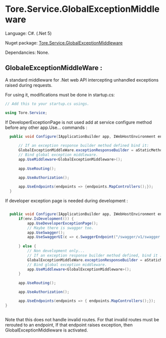 # Tore.Service.GlobalExceptionMiddleware

Language: C#. (.Net 5)

Nuget package: [Tore.Service.GlobalExceptionMiddleware](https://www.nuget.org/packages/Tore.Service.GlobalExceptionMiddleware/)

Dependancies: None.

## GlobaleExceptionMiddleWare :

A standard middleware for .Net web API intercepting unhandled exceptions raised during requests.


For using it, modifications must be done in startup.cs:
```C#
// Add this to your startup.cs usings.

using Tore.Service;

```

If DeveloperExceptionPage is not used add at service configure method before any other app.Use... commands :

```C#
  public void Configure(IApplicationBuilder app, IWebHostEnvironment env) {
      
      // If an exception response builder method defined bind it:
      GlobalExceptionMiddleWare.exceptionResponseBuilder = aStaticMethodToBuildExceptionResponse;
      // Bind global exception middleware.
      app.UseMiddleware<GlobalExceptionMiddleware>();
      
      app.UseRouting();
 
      app.UseAuthorization();

      app.UseEndpoints(endpoints => {endpoints.MapControllers();});
  }
```

If developer exception page is needed during development : 

```C#

  public void Configure(IApplicationBuilder app, IWebHostEnvironment env) {
      if(env.IsDevelopment()) {
          app.UseDeveloperExceptionPage();
          // Maybe there is swagger too.
          app.UseSwagger();
          app.UseSwaggerUI(c => c.SwaggerEndpoint("/swagger/v1/swagger.json", "Test v1"));
      
      } else {
          // Non development only...
          // If an exception response builder method defined, bind it :
          GlobalExceptionMiddleWare.exceptionResponseBuilder = aStaticMethodToBuildExceptionResponse;
          // Bind global exception middleware.  
          app.UseMiddleware<GlobalExceptionMiddleware>();
      }
      
      app.UseRouting();

      app.UseAuthorization();

      app.UseEndpoints(endpoints => { endpoints.MapControllers();});
}
                                        

```  

Note that this does not handle invalid routes. 
For that invalid routes must be rerouted to an endpoint,
If that endpoint raises exception, then GlobalExceptionMiddleware is activated.
